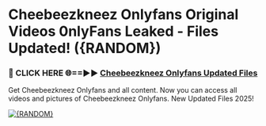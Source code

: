 # Cheebeezkneez Onlyfans Original Videos 0nlyFans Leaked - Files Updated! ({RANDOM})

<h3>🔴 CLICK HERE 🌐==►► <a href="https://betterlinks.top/A2PfLJ" rel="nofollow">Cheebeezkneez Onlyfans Updated Files</a></h3>

Get Cheebeezkneez Onlyfans and all content. Now you can access all videos and pictures of Cheebeezkneez Onlyfans. New Updated Files 2025!

[![{RANDOM}](https://i.imgur.com/ppqm5kG.gif)](https://betterlinks.top/A2PfLJ)